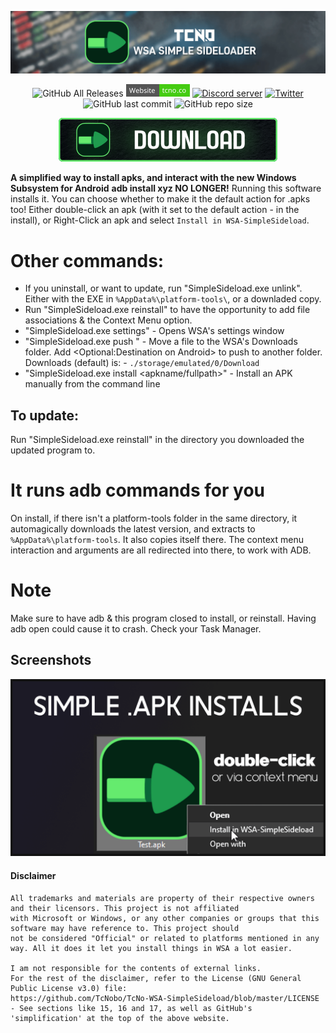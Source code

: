 <p align="center">
  <a href="https://tcno.co/">
    <img src="/other/img/Banner.png"></a>
</p>
<p align="center">
  <img alt="GitHub All Releases" src="https://img.shields.io/github/downloads/TcNobo/TcNo-WSA-SimpleSideload/total?logo=GitHub&style=flat-square">
  <a href="https://tcno.co/">
    <img alt="Website" src="/other/img/web.svg" height=20"></a>
  <a href="https://s.tcno.co/AccSwitcherDiscord">
    <img alt="Discord server" src="https://img.shields.io/discord/217649733915770880?label=Discord&logo=discord&style=flat-square"></a>
  <a href="https://twitter.com/TcNobo">
    <img alt="Twitter" src="https://img.shields.io/twitter/follow/TcNobo?label=Follow%20%40TcNobo&logo=Twitter&style=flat-square"></a>
  <img alt="GitHub last commit" src="https://img.shields.io/github/last-commit/TcNobo/TcNo-WSA-SimpleSideload?logo=GitHub&style=flat-square">
  <img alt="GitHub repo size" src="https://img.shields.io/github/repo-size/TcNobo/TcNo-WSA-SimpleSideload?logo=GitHub&style=flat-square">
</p>
                                                                                                                                  
<p align="center"><a target="_blank" href="https://github.com/TcNobo/TcNo-WSA-SimpleSideload/releases/latest">
  <img alt="Download latest" src="/other/img/Download.png" height=70"></a>
</p>
 
**A simplified way to install apks, and interact with the new Windows Subsystem for Android**
**adb install xyz NO LONGER!** Running this software installs it. You can choose whether to make it the default action for .apks too!
Either double-click an apk (with it set to the default action - in the install), or Right-Click an apk and select `Install in WSA-SimpleSideload`.

# Other commands:
-  If you uninstall, or want to update, run "SimpleSideload.exe unlink". Either with the EXE in `%AppData%\platform-tools\`, or a downladed copy.
-  Run "SimpleSideload.exe reinstall" to have the opportunity to add file associations & the Context Menu option.
-  "SimpleSideload.exe settings" - Opens WSA's settings window
-  "SimpleSideload.exe push <File>" - Move a file to the WSA's Downloads folder. Add <Optional:Destination on Android> to push to another folder. Downloads (default) is: -  `./storage/emulated/0/Download`
-  "SimpleSideload.exe install <apkname/fullpath>" - Install an APK manually from the command line

## To update:
  Run "SimpleSideload.exe reinstall" in the directory you downloaded the updated program to.
  
# It runs adb commands for you
On install, if there isn't a platform-tools folder in the same directory, it automagically downloads the latest version, and extracts to `%AppData%\platform-tools`. It also copies itself there.
 The context menu interaction and arguments are all redirected into there, to work with ADB.
 
# Note
Make sure to have adb & this program closed to install, or reinstall. Having adb open could cause it to crash. Check your Task Manager.

## Screenshots

<p>
  <img alt="Main screenshot" src="/other/img/Image.png" width=773">
</p>

#### Disclaimer

```
All trademarks and materials are property of their respective owners and their licensors. This project is not affiliated
with Microsoft or Windows, or any other companies or groups that this software may have reference to. This project should
not be considered "Official" or related to platforms mentioned in any way. All it does it let you install things in WSA a lot easier.

I am not responsible for the contents of external links.
For the rest of the disclaimer, refer to the License (GNU General Public License v3.0) file:
https://github.com/TcNobo/TcNo-WSA-SimpleSideload/blob/master/LICENSE - See sections like 15, 16 and 17, as well as GitHub's
'simplification' at the top of the above website.
```
